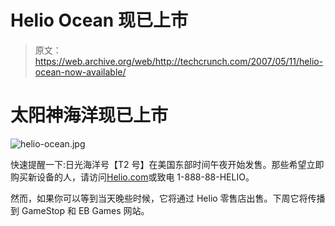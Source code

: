 # Helio Ocean 现已上市

> 原文：<https://web.archive.org/web/http://techcrunch.com/2007/05/11/helio-ocean-now-available/>

# 太阳神海洋现已上市

![helio-ocean.jpg](img/bc2ac567858b5e80befb35a5d11bd428.png)

快速提醒一下:日光海洋号【T2 号】在美国东部时间午夜开始发售。那些希望立即购买新设备的人，请访问[Helio.com](https://web.archive.org/web/20210412000735/http://www.helio.com/)或致电 1-888-88-HELIO。

然而，如果你可以等到当天晚些时候，它将通过 Helio 零售店出售。下周它将传播到 GameStop 和 EB Games 网站。